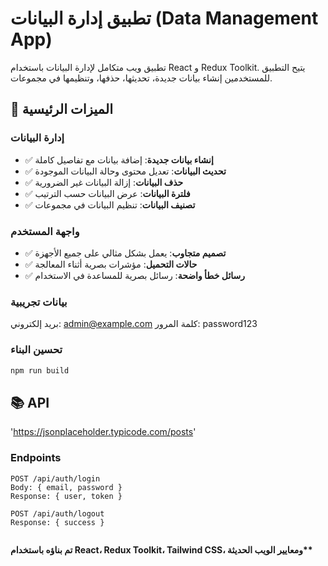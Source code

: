 # تطبيق إدارة البيانات (Data Management App)

تطبيق ويب متكامل لإدارة البيانات باستخدام React و Redux Toolkit. يتيح التطبيق للمستخدمين إنشاء بيانات  جديدة، تحديثها، حذفها، وتنظيمها في مجموعات.

## 🚀 الميزات الرئيسية

### إدارة البيانات

- ✅ **إنشاء بيانات جديدة**: إضافة بيانات مع تفاصيل كاملة
- ✅ **تحديث البيانات**: تعديل محتوى وحالة البيانات الموجودة
- ✅ **حذف البيانات**: إزالة البيانات غير الضرورية
- ✅ **فلترة البيانات**: عرض البيانات حسب الترتيب 
- ✅ **تصنيف البيانات**: تنظيم البيانات في مجموعات

### واجهة المستخدم

- ✅ **تصميم متجاوب**: يعمل بشكل مثالي على جميع الأجهزة
- ✅ **حالات التحميل**: مؤشرات بصرية أثناء المعالجة
- ✅ **رسائل خطأ واضحة**: رسائل بصرية للمساعدة في الاستخدام

### بيانات تجريبية

بريد إلكتروني: admin@example.com
كلمة المرور: password123

### تحسين البناء

```bash
npm run build
```

## 📚 API

'https://jsonplaceholder.typicode.com/posts'

### Endpoints

```
POST /api/auth/login
Body: { email, password }
Response: { user, token }

POST /api/auth/logout
Response: { success }


```

**تم بناؤه باستخدام React، Redux Toolkit، Tailwind CSS، ومعايير الويب الحديثة\*\***

